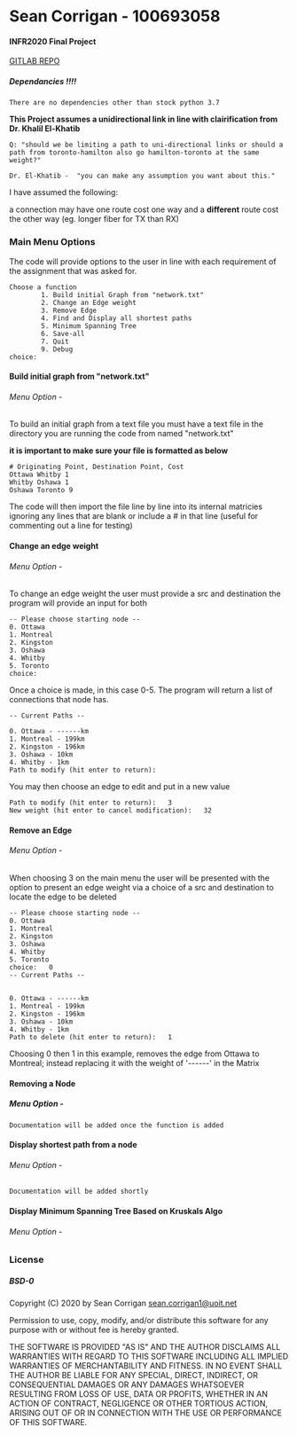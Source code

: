 # Sean Corrigan - 100693058 
#### INFR2020 Final Project

[GITLAB REPO](https://gitlab.platinumnetworks.ca/imp4ct/infr2820-final/)
##### Dependancies !!!!
    There are no dependencies other than stock python 3.7
         
**This Project assumes a unidirectional link in line with clairification from Dr. Khalil El-Khatib**
    
    Q: "should we be limiting a path to uni-directional links or should a path from toronto-hamilton also go hamilton-toronto at the same weight?"
    
    Dr. El-Khatib -  "you can make any assumption you want about this."

I have assumed the following:

a connection may have one route cost one way and a **different** route cost the other way (eg. longer fiber for TX than RX)


### Main Menu Options

The code will provide options to the user in line with each requirement of the assignment that was asked for.

    Choose a function
            1. Build initial Graph from "network.txt"
            2. Change an Edge weight
            3. Remove Edge
            4. Find and Display all shortest paths
            5. Minimum Spanning Tree
            6. Save-all
            7. Quit
            9. Debug
    choice:   

#### Build initial graph from "network.txt"
###### Menu Option - 

To build an initial graph from a text file you must have a text file in the directory you are running the code from named "network.txt"

**it is important to make sure your file is formatted as below**
    
    # Originating Point, Destination Point, Cost
    Ottawa Whitby 1
    Whitby Oshawa 1
    Oshawa Toronto 9

The code will then import the file line by line into its internal matricies ignoring any lines that are blank or include a # in that line (useful for commenting out a line for testing)

#### Change an edge weight 
###### Menu Option - 

To change an edge weight the user must provide a src and destination the program will provide an input for both

    -- Please choose starting node --
    0. Ottawa
    1. Montreal
    2. Kingston
    3. Oshawa
    4. Whitby
    5. Toronto
    choice:   

Once a choice is made, in this case 0-5. The program will return a list of connections that node has.

    -- Current Paths --
    
    0. Ottawa - ------km
    1. Montreal - 199km
    2. Kingston - 196km
    3. Oshawa - 10km
    4. Whitby - 1km
    Path to modify (hit enter to return):

You may then choose an edge to edit and put in a new value 

    Path to modify (hit enter to return):   3
    New weight (hit enter to cancel modification):   32

#### Remove an Edge
###### Menu Option -

When choosing 3 on the main menu the user will be presented with the option to present an edge weight via a choice of a src and destination to locate the edge to be deleted
    
    -- Please choose starting node --
    0. Ottawa
    1. Montreal
    2. Kingston
    3. Oshawa
    4. Whitby
    5. Toronto
    choice:   0
    -- Current Paths --
    
    
    0. Ottawa - ------km
    1. Montreal - 199km
    2. Kingston - 196km
    3. Oshawa - 10km
    4. Whitby - 1km
    Path to delete (hit enter to return):   1

Choosing 0 then 1 in this example, removes the edge from Ottawa to Montreal; instead replacing it with the weight of '------' in the Matrix

#### Removing a Node 
##### Menu Option -

    Documentation will be added once the function is added
    
#### Display shortest path from a node
###### Menu Option -

    Documentation will be added shortly

#### Display Minimum Spanning Tree Based on Kruskals Algo
###### Menu Option -

### License
##### BSD-0 
Copyright (C) 2020 by Sean Corrigan sean.corrigan1@uoit.net

Permission to use, copy, modify, and/or distribute this software for any purpose with or without fee is hereby granted.

THE SOFTWARE IS PROVIDED "AS IS" AND THE AUTHOR DISCLAIMS ALL WARRANTIES WITH REGARD TO THIS SOFTWARE INCLUDING ALL IMPLIED WARRANTIES OF MERCHANTABILITY AND FITNESS. IN NO EVENT SHALL THE AUTHOR BE LIABLE FOR ANY SPECIAL, DIRECT, INDIRECT, OR CONSEQUENTIAL DAMAGES OR ANY DAMAGES WHATSOEVER RESULTING FROM LOSS OF USE, DATA OR PROFITS, WHETHER IN AN ACTION OF CONTRACT, NEGLIGENCE OR OTHER TORTIOUS ACTION, ARISING OUT OF OR IN CONNECTION WITH THE USE OR PERFORMANCE OF THIS SOFTWARE.